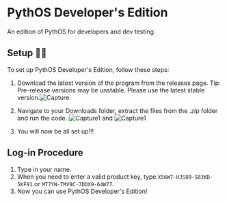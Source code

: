 # PythOS Developer's Edition
An edition of PythOS for developers and dev testing.

## Setup 🧙‍♂️
To set up PythOS Developer's Edition, follow these steps:
1. Download the latest version of the program from the releases page.
Tip: Pre-release versions may be unstable. Please use the latest stable version.![Capture](https://user-images.githubusercontent.com/90992828/192176777-af192e84-c6dd-4ae0-be0a-4cde4d147d95.PNG)

2. Navigate to your Downloads folder, extract the files from the .zip folder and run the code.
![Capture1](https://user-images.githubusercontent.com/90992828/192177167-f47327ba-3e44-43a4-ab9a-0fbf2657bd26.PNG) and
![Capture1](https://user-images.githubusercontent.com/90992828/192177663-0c0b0180-7907-4ae5-8033-2b009aa03ca3.PNG)

3. You will now be all set up!!!

## Log-in Procedure
1. Type in your name. 
2. When you need to enter a valid product key, type `X56W7-HJS89-S83KD-5KF91` or `MT7YN-TMV9C-7DDX9-64W77`.
3. Now you can use PythOS Developer's Edition!
